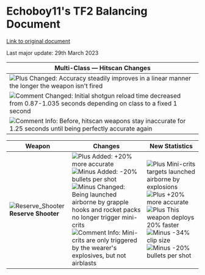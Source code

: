 # Echoboy11's TF2 Balancing Document

[Link to original document](https://docs.google.com/document/d/186OAOOb0G6yfN5JRpFiDb79U2BcS0q_mvfUlQijbLtc/edit#heading=h.iqtvhsc42oed)

Last major update: 29th March 2023

|Multi-Class — Hitscan Changes|
| --------------------------- |
|![Plus](https://wiki.teamfortress.com/w/images/thumb/2/29/Pictogram_plus.png/30px-Pictogram_plus.png "Plus")  Changed: Accuracy steadily improves in a linear manner the longer the weapon isn't fired|
|![Comment](https://wiki.teamfortress.com/w/images/thumb/5/55/Pictogram_comment.png/30px-Pictogram_comment.png "Comment") Changed: Initial shotgun reload time decreased from 0.87-1.035 seconds depending on class to a fixed 1 second|
|![Comment](https://wiki.teamfortress.com/w/images/thumb/5/55/Pictogram_comment.png/30px-Pictogram_comment.png "Comment") Info: Before, hitscan weapons stay inaccurate for 1.25 seconds until being perfectly accurate again||

|Weapon | Changes | New Statistics |
| ----- | ------- | -------------- |
|![Reserve_Shooter](https://wiki.teamfortress.com/wiki/File:Reserve_Shooter.png "Reserve_Shooter") **Reserve Shooter** | ![Plus](https://wiki.teamfortress.com/w/images/thumb/2/29/Pictogram_plus.png/30px-Pictogram_plus.png "Plus") Added: +20% more accurate<br>![Minus](https://wiki.teamfortress.com/w/images/thumb/6/60/Pictogram_minus.png/30px-Pictogram_minus.png "Minus") Added: -20% bullets per shot<br>![Minus](https://wiki.teamfortress.com/w/images/thumb/6/60/Pictogram_minus.png/30px-Pictogram_minus.png "Minus") Changed: Being launched airborne by grapple hooks and rocket packs no longer trigger mini-crits<br>![Comment](https://wiki.teamfortress.com/w/images/thumb/5/55/Pictogram_comment.png/30px-Pictogram_comment.png "Comment") Info: Mini-crits are only triggered by the wearer's explosives, but not airblasts | ![Plus](https://wiki.teamfortress.com/w/images/thumb/2/29/Pictogram_plus.png/30px-Pictogram_plus.png "Plus") Mini-crits targets launched airborne by explosions<br>![Plus](https://wiki.teamfortress.com/w/images/thumb/2/29/Pictogram_plus.png/30px-Pictogram_plus.png "Plus") +20% more accurate<br>![Plus](https://wiki.teamfortress.com/w/images/thumb/2/29/Pictogram_plus.png/30px-Pictogram_plus.png "Plus") This weapon deploys 20% faster<br>![Minus](https://wiki.teamfortress.com/w/images/thumb/6/60/Pictogram_minus.png/30px-Pictogram_minus.png "Minus") -34% clip size<br>![Minus](https://wiki.teamfortress.com/w/images/thumb/6/60/Pictogram_minus.png/30px-Pictogram_minus.png "Minus") -20% bullets per shot|
